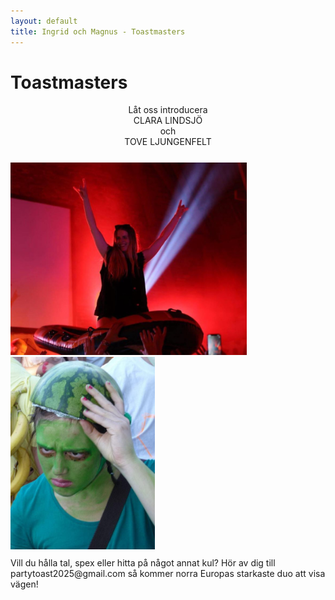 ```yaml
---
layout: default
title: Ingrid och Magnus - Toastmasters
---
```


<h1> Toastmasters </h1>
<div style="text-align:center">Låt oss introducera
</div>
<div style="text-align:center">CLARA LINDSJÖ
</div>
<div style="text-align:center">och
</div>
<div style="text-align:center; margin-bottom:25px">TOVE LJUNGENFELT
</div> 
<div>
<img src="./images/c4.jpg" alt="Ingrid och Magnus Photo"
     style="width:27em; margin-right: 9px;">
<img src="./images/tove1.jpg" alt="Ingrid och Magnus Photo"
style="width:16.5em;">
</div>
<div style="margin-top: 10px">
Vill du hålla tal, spex eller hitta på något annat kul? Hör av dig till <a>partytoast2025@gmail.com</a> så kommer norra Europas starkaste duo att visa vägen!

</div>
